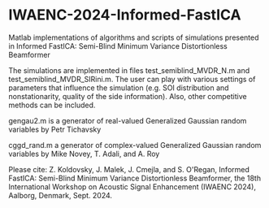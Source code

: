 # IWAENC-2024-Informed-FastICA
Matlab implementations of algorithms and scripts of simulations presented in Informed FastICA: Semi-Blind Minimum Variance Distortionless Beamformer

The simulations are implemented in files test_semiblind_MVDR_N.m and test_semiblind_MVDR_SIRini.m. The user can play with various settings of parameters that influence the simulation (e.g. SOI distribution and nonstationarity, quality of the side information). Also, other competitive methods can be included.

gengau2.m is a generator of real-valued Generalized Gaussian random variables by Petr Tichavsky

cggd_rand.m a generator of complex-valued Generalized Gaussian random variables by Mike Novey, T. Adali, and A. Roy

Please cite: Z. Koldovsky, J. Malek, J. Cmejla, and S. O'Regan, Informed FastICA: Semi-Blind Minimum Variance Distortionless Beamformer, the 18th International Workshop on Acoustic Signal Enhancement (IWAENC 2024), Aalborg, Denmark, Sept. 2024.
